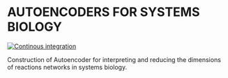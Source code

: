 # AUTOENCODERS FOR SYSTEMS BIOLOGY

[![Continous integration](https://github.com/ModelEngineering/iplane/actions/workflows/github-actions.yml/badge.svg)](https://github.com/ModelEngineering/autoencodersb/actions/workflows/github-actions.yml)

Construction of Autoencoder for interpreting and reducing the dimensions of reactions networks in systems biology.